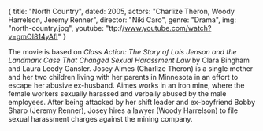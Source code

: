 {
  title: "North Country",
  dated:  2005,
  actors: "Charlize Theron, Woody Harrelson, Jeremy Renner",
  director: "Niki Caro",
  genre: "Drama",
  img: "north-country.jpg",
  youtube: "ttp://www.youtube.com/watch?v=gmOI814yAfI"
}

The movie is based on _Class Action: The Story of Lois Jenson and the Landmark Case That Changed Sexual Harassment Law_ by Clara Bingham and Laura Leedy Gansler. Josey Aimes (Charlize Theron) is a single mother and her two children living with her parents in Minnesota in an effort to escape her abusive ex-husband. Aimes works in an iron mine, where the female workers sexually harassed and verbally abused by the male employees. After being attacked by her shift leader and ex-boyfriend Bobby Sharp (Jeremy Renner), Josey hires a lawyer (Woody Harrelson) to file sexual harassment charges against the mining company. 